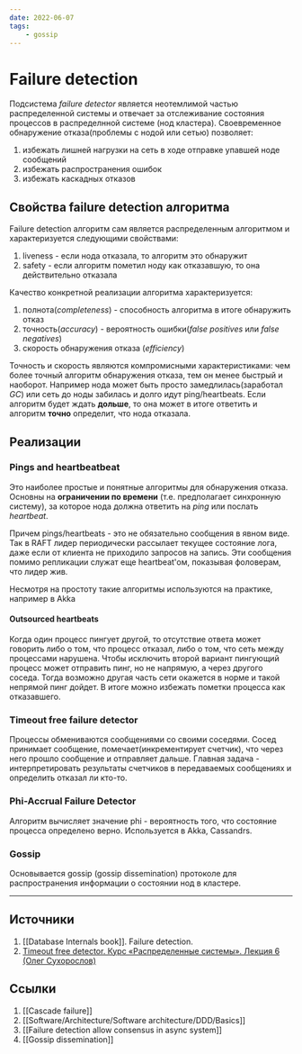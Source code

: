 ```yaml
---
date: 2022-06-07
tags:
    - gossip
---
```

# Failure detection

Подсистема *failure detector* является неотемлимой частью распределенной системы и отвечает за отслеживание состояния процессов в распределнной системе (нод кластера).
Своевременное обнаружение отказа(проблемы с нодой или сетью) позволяет:

1. избежать лишней нагрузки на сеть в ходе отправке упавшей ноде сообщений
1. избежать распространения ошибок
1. избежать каскадных отказов

## Свойства failure detection алгоритма

Failure detection алгоритм сам является распределенным алгоритмом и характеризуется следующими свойствами:

1. liveness - если нода отказала, то алгоритм это обнаружит
1. safety - если алгоритм пометил ноду как отказавшую, то она действительно отказала

Качество конкретной реализации алгоритма характеризуется:

1. полнота(*completeness*) - способность алгоритма в итоге обнаружить отказ
1. точность(*accuracy*) - вероятность ошибки(*false positives* или *false negatives*)
1. скорость обнаружения отказа (*efficiency*)

Точность и скорость являются компромисными характеристиками: чем более точный алгоритм обнаружения отказа, тем он менее быстрый и наоборот. Например нода может быть просто замедлилась(заработал *GC*) или сеть до ноды забилась и долго идут ping/heartbeats. Если алгоритм будет ждать **дольше**, то она может в итоге ответить и алгоритм **точно** определит, что нода отказала.

## Реализации

### Pings and heartbeatbeat

Это наиболее простые и понятные алгоритмы для обнаружения отказа. Основны на **ограничении по времени** (т.е. предполагает синхронную систему), за которое нода должна ответить на *ping* или послать *heartbeat*.

Причем pings/heartbeats - это не обязательно сообщения в явном виде. Так в RAFT лидер периодически рассылает текущее состояние лога, даже если от клиента не приходило запросов на запись. Эти сообщения помимо репликации служат еще heartbeat'ом, показывая фоловерам, что лидер жив.

Несмотря на простоту такие алгоритмы используются на практике, например в Akka

#### Outsourced heartbeats

Когда один процесс пингует другой, то отсутствие ответа может говорить либо о том, что процесс отказал, либо о том, что сеть между процессами нарушена. Чтобы исключить второй вариант пингующий процесс может отправить пинг, но не напрямую, а через другого соседа. Тогда возможно другая часть сети окажется в норме и такой непрямой пинг дойдет. В итоге можно избежать пометки процесса как отказавшего.

### Timeout free failure detector

Процессы обмениваются сообщениями со своими соседями. Сосед принимает сообщение, помечает(инкрементирует счетчик), что через него прошло сообщение и отправляет дальше. Главная задача - интерпретировать результаты счетчиков в передаваемых сообщениях и определить отказал ли кто-то.

### Phi-Accrual Failure Detector

Алгоритм вычисляет значение phi - вероятность того, что состояние процесса определено верно. Используется в Akka, Cassandrs.

### Gossip

Основывается gossip (gossip dissemination) протоколе для распространения информации о состоянии нод в кластере.

---

## Источники

1. [[Database Internals book]]. Failure detection.
1. [Timeout free detector. Курс «Распределенные системы». Лекция 6 (Олег Сухорослов)](https://www.youtube.com/watch?v=unMQXBgWrPQ&t=3319s)

## Ссылки

1. [[Cascade failure]]
1. [[Software/Architecture/Software architecture/DDD/Basics]]
1. [[Failure detection allow consensus in async system]]
1. [[Gossip dissemination]]
